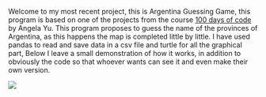 Welcome to my most recent project, this is Argentina Guessing Game, this program is based on one of the projects from the course [100 days of code](https://www.udemy.com/course/100-days-of-code) by Angela Yu.
This program proposes to guess the name of the provinces of Argentina, as this happens the map is completed little by little. I have used pandas to read and save data in a csv file and turtle for all the graphical part, Below I leave a small demonstration of how it works, in addition to obviously the code so that whoever wants can see it and even make their own version.


![](https://media1.giphy.com/media/v1.Y2lkPTc5MGI3NjExYWxwcnQwd2hoZ3NveWFqaTN6eXpyNDBtOWVuazcyYWY5bXlzcW1jMSZlcD12MV9pbnRlcm5hbF9naWZfYnlfaWQmY3Q9Zw/tPMvfRX6zJTSonLmy0/giphy.gif)
